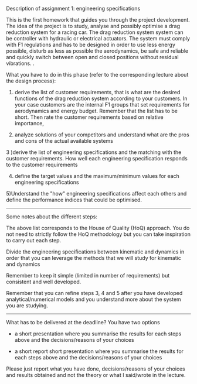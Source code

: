 Description of assignment 1: engineering specifications


This is the first homework that guides you through  the project development. The idea of the project  is to study, analyse and possibly optimise a drag reduction system for a racing car. The drag reduction system system can be controller with hydraulic or electrical actuators. The system must comply with F1 regulations and has to be designed in order to use less energy possible, disturb as less as possible the aerodynamics, be safe and reliable and quickly switch between open and closed positions without residual vibrations. .

What you have to do in this phase
 (refer to the corresponding lecture about the design process):

1) derive the list of customer requirements, that is what are the desired functions of the drag reduction system according to your customers. In your case customers are the internal F1 groups that set requirements for aerodynamics and energy budget. Remember that the list has to be short. 
Then rate the customer requirements based on relative importance,

2) analyze solutions of your competitors and understand what are the pros and cons of the actual available systems
 
3 )derive the list of engineering specifications and the matching with the customer requirements. How well each engineering specification responds to the customer requirements

4) define the target values and the maximum/minimum values for each engineering specifications 

5)Understand the "how"  engineering specifications affect each others and define the performance indices that could be optimised.

__________________________________________________
Some notes about the different steps:

The above list corresponds to the House of Quality (HoQ) approach. You do not need to strictly follow the HoQ methodology but you can take inspiration to carry out each step.

Divide the engineering specifications between kinematic and dynamics in order that you can leverage the methods that we will study for kinematic and dynamics

Remember to keep it simple (limited in number of requirements) but consistent and well developed. 

Remember that you can refine steps 3, 4 and 5 after you have developed analytical/numerical models and you understand more about the system you are studying.

__________________________________________________
What has to be delivered at the deadline?
You have two options

- a short presentation where you summarise the results for each steps above and the decisions/reasons of your choices

- a short report short presentation where you summarise the results for each steps above and the decisions/reasons of your choices

Please just report what you have done, decisions/reasons of your choices and results obtained and not the theory or what I said/wrote in the lecture.


